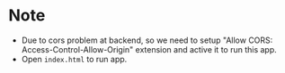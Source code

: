 # Note

- Due to cors problem at backend, so we need to setup "Allow CORS: Access-Control-Allow-Origin" extension and active it to run this app.
- Open `index.html` to run app.
